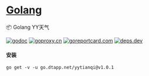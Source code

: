 <h1>
<a href="https://www.dtapp.net/">Golang</a>
</h1>

📦 Golang YY天气

[comment]: <> (go)
[![godoc](https://pkg.go.dev/badge/go.dtapp.net/yytianqi?status.svg)](https://pkg.go.dev/go.dtapp.net/yytianqi)
[![goproxy.cn](https://goproxy.cn/stats/go.dtapp.net/yytianqi/badges/download-count.svg)](https://goproxy.cn/stats/go.dtapp.net/yytianqi)
[![goreportcard.com](https://goreportcard.com/badge/go.dtapp.net/yytianqi)](https://goreportcard.com/report/go.dtapp.net/yytianqi)
[![deps.dev](https://img.shields.io/badge/deps-go-red.svg)](https://deps.dev/go/go.dtapp.net%2Fyytianqi)

#### 安装

```shell
go get -v -u go.dtapp.net/yytianqi@v1.0.1
```
